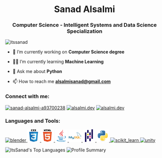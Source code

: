 <!--
![MasterHead](https://wallpapercave.com/wp/wp4932312.jpg)
-->
<h1 align="center">Sanad Alsalmi</h1>
<h3 align="center">Computer Science - Intelligent Systems and Data Science Specialization</h3>

<p align="left"> <img src="https://komarev.com/ghpvc/?username=itssanad&label=Profile%20views&color=0e75b6&style=flat" alt="itssanad" /> </p>

- 🔭 I’m currently working on **Computer Science degree**

- 👨‍💻 I’m currently learning **Machine Learning**

- 💬 Ask me about **Python**

- 📫 How to reach me **alsalmisanad@gmail.com**

<h3 align="left">Connect with me:</h3>
<p align="left">
<a href="https://linkedin.com/in/sanad-alsalmi" target="blank"><img align="center" src="https://raw.githubusercontent.com/rahuldkjain/github-profile-readme-generator/master/src/images/icons/Social/linked-in-alt.svg" alt="sanad-alsalmi-a93700238" height="30" width="40" /></a>
<a href="https://www.instagram.com/sanad_alsalmi" target="blank"><img align="center" src="https://raw.githubusercontent.com/rahuldkjain/github-profile-readme-generator/master/src/images/icons/Social/instagram.svg" alt="alsalmi.dev" height="30" width="40" /></a>
<a href="https://www.kaggle.com/isanad" target="blank"><img align="center" src="https://www.vectorlogo.zone/logos/kaggle/kaggle-ar21.svg" alt="alsalmi.dev" height="45" width="95" /></a>
</p>

<h3 align="left">Languages and Tools:</h3>
<p align="left"> <a href="https://www.blender.org/" target="_blank" rel="noreferrer"> <img src="https://download.blender.org/branding/community/blender_community_badge_white.svg" alt="blender" width="40" height="40"/> </a> <a href="https://www.w3schools.com/css/" target="_blank" rel="noreferrer"> <img src="https://raw.githubusercontent.com/devicons/devicon/master/icons/css3/css3-original-wordmark.svg" alt="css3" width="40" height="40"/> </a> <a href="https://www.w3.org/html/" target="_blank" rel="noreferrer"> <img src="https://raw.githubusercontent.com/devicons/devicon/master/icons/html5/html5-original-wordmark.svg" alt="html5" width="40" height="40"/> </a> <a href="https://www.java.com" target="_blank" rel="noreferrer"> <img src="https://raw.githubusercontent.com/devicons/devicon/master/icons/java/java-original.svg" alt="java" width="40" height="40"/> </a> <a href="https://www.mysql.com/" target="_blank" rel="noreferrer"> <img src="https://raw.githubusercontent.com/devicons/devicon/master/icons/mysql/mysql-original-wordmark.svg" alt="mysql" width="40" height="40"/> </a> <a href="https://pandas.pydata.org/" target="_blank" rel="noreferrer"> <img src="https://raw.githubusercontent.com/devicons/devicon/2ae2a900d2f041da66e950e4d48052658d850630/icons/pandas/pandas-original.svg" alt="pandas" width="40" height="40"/> </a> <a href="https://www.python.org" target="_blank" rel="noreferrer"> <img src="https://raw.githubusercontent.com/devicons/devicon/master/icons/python/python-original.svg" alt="python" width="40" height="40"/> </a> <a href="https://scikit-learn.org/" target="_blank" rel="noreferrer"> <img src="https://upload.wikimedia.org/wikipedia/commons/0/05/Scikit_learn_logo_small.svg" alt="scikit_learn" width="40" height="40"/> </a> <a href="https://unity.com/" target="_blank" rel="noreferrer"> <img src="https://www.vectorlogo.zone/logos/unity3d/unity3d-icon.svg" alt="unity" width="40" height="40"/> </a> </p>

![ItsSanad's Top Languages](https://github-readme-stats.vercel.app/api/top-langs/?username=ItsSanad&theme=tokyonight&show_icons=true&hide_border=true&layout=compact)
![Profile Summary](https://github-profile-summary-cards.vercel.app/api/cards/profile-details?username=itssanad&theme=github_dark)
